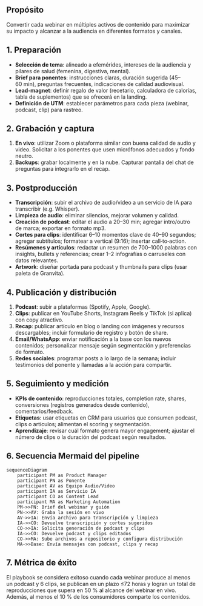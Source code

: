 ## Propósito
Convertir cada webinar en múltiples activos de contenido para maximizar su impacto y alcanzar a la audiencia en diferentes formatos y canales.

## 1. Preparación
- **Selección de tema**: alineado a efemérides, intereses de la audiencia y pilares de salud (femenina, digestiva, mental).  
- **Brief para ponentes**: instrucciones claras, duración sugerida (45–60 min), preguntas frecuentes, indicaciones de calidad audiovisual.  
- **Lead‑magnet**: definir regalo de valor (recetario, calculadora de calorías, tabla de suplementos) que se ofrecerá en la landing.  
- **Definición de UTM**: establecer parámetros para cada pieza (webinar, podcast, clip) para rastreo.

## 2. Grabación y captura
1. **En vivo**: utilizar Zoom o plataforma similar con buena calidad de audio y video. Solicitar a los ponentes que usen micrófonos adecuados y fondo neutro.  
2. **Backups**: grabar localmente y en la nube. Capturar pantalla del chat de preguntas para integrarlo en el recap.

## 3. Postproducción
- **Transcripción**: subir el archivo de audio/video a un servicio de IA para transcribir (e.g. Whisper).  
- **Limpieza de audio**: eliminar silencios, mejorar volumen y calidad.  
- **Creación de podcast**: editar el audio a 20–30 min; agregar intro/outro de marca; exportar en formato mp3.  
- **Cortes para clips**: identificar 6–10 momentos clave de 40–90 segundos; agregar subtítulos; formatear a vertical (9:16); insertar call‑to‑action.
- **Resúmenes y artículos**: redactar un resumen de 700–1000 palabras con insights, bullets y referencias; crear 1–2 infografías o carruseles con datos relevantes.  
- **Artwork**: diseñar portada para podcast y thumbnails para clips (usar paleta de Granvita).  

## 4. Publicación y distribución
1. **Podcast**: subir a plataformas (Spotify, Apple, Google).  
2. **Clips**: publicar en YouTube Shorts, Instagram Reels y TikTok (si aplica) con copy atractivo.  
3. **Recap**: publicar artículo en blog o landing con imágenes y recursos descargables; incluir formulario de registro y botón de share.  
4. **Email/WhatsApp**: enviar notificación a la base con los nuevos contenidos; personalizar mensaje según segmentación y preferencias de formato.  
5. **Redes sociales**: programar posts a lo largo de la semana; incluir testimonios del ponente y llamadas a la acción para compartir.

## 5. Seguimiento y medición
- **KPIs de contenido**: reproducciones totales, completion rate, shares, conversiones (registros generados desde contenido), comentarios/feedback.  
- **Etiquetas**: usar etiquetas en CRM para usuarios que consumen podcast, clips o artículos; alimentan el scoring y segmentación.  
- **Aprendizaje**: revisar cuál formato genera mayor engagement; ajustar el número de clips o la duración del podcast según resultados.

## 6. Secuencia Mermaid del pipeline

```mermaid
sequenceDiagram
    participant PM as Product Manager
    participant PN as Ponente
    participant AV as Equipo Audio/Video
    participant IA as Servicio IA
    participant CO as Content Lead
    participant MA as Marketing Automation
    PM->>PN: Brief del webinar y guión
    PN->>AV: Graba la sesión en vivo
    AV->>IA: Envía archivo para transcripción y limpieza
    IA->>CO: Devuelve transcripción y cortes sugeridos
    CO->>IA: Solicita generación de podcast y clips
    IA->>CO: Devuelve podcast y clips editados
    CO->>MA: Sube archivos a repositorio y configura distribución
    MA->>Base: Envía mensajes con podcast, clips y recap
```

## 7. Métrica de éxito
El playbook se considera exitoso cuando cada webinar produce al menos un podcast y 6 clips, se publican en un plazo ≤72 horas y logran un total de reproducciones que supera en 50 % al alcance del webinar en vivo. Además, al menos el 10 % de los consumidores comparte los contenidos.
